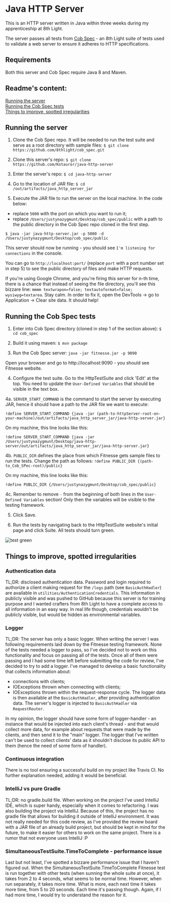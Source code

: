# Java HTTP Server

This is an HTTP server written in Java within three weeks during my apprenticeship at 8th Light.

The server passes all tests from [Cob Spec](https://github.com/8thlight/cob_spec) - an 8th Light suite of tests used to validate a web server to ensure it adheres to HTTP specifications.

## Requirements

Both this server and Cob Spec require Java 8 and Maven.

## Readme's content:

[Running the server](#running-server) <br>
[Running the Cob Spec tests](#running-cob-spec) <br>
[Things to improve, spotted irregularities](#improve) <br>

## <a name="running-server"> Running the server </a>

1. Clone the Cob Spec repo. It will be needed to run the test suite and serve as a root directory with sample files: `$ git clone https://github.com/8thlight/cob_spec.git`

2. Clone this server's repo: `$ git clone https://github.com/Kotauror/java-http-server`

3. Enter the server's repo: `$ cd java-http-server`

4. Go to the location of JAR file: `$ cd /out/artifacts/java_http_server_jar`

5. Execute the JAR file to run the server on the local machine. In the code below:
- replace `5000` with the port on which you want to run it;
- replace `/Users/justynazygmunt/Desktop/cob_spec/public` with a path to the public directory in the Cob Spec repo cloned in the first step.

`$ java -jar java-http-server.jar -p 5000 -d /Users/justynazygmunt/Desktop/cob_spec/public`

This server should now be running - you should see `I'm listening for connections` in the console.

You can go to `http://localhost:port/` (replace `port` with a port number set in step 5) to see the public directory of files and make HTTP requests.

If you're using Google Chrome, and you're firing this server for n-th time, there is a chance that instead of seeing the file directory, you'll see this bizzare line: `mmmm textwrapon=false; textautoformat=false; wysiwyg=textarea`.
Stay calm. In order to fix it, open the DevTools -> go to Application -> Clear site data. It should help!

## <a name="running-cob-spec"> Running the Cob Spec tests </a>

1. Enter into Cob Spec directory (cloned in step 1 of the section above): `$ cd cob_spec`

2. Build it using maven: `$ mvn package`

3. Run the Cob Spec server: `java -jar fitnesse.jar -p 9090`

Open your browser and go to http://localhost:9090 - you should see Fitnesse website.

4. Configure the test suite. Go to the HttpTestSuite and click 'Edit' at the top. You need to update the `User-Defined Variables` that should be visible in the text box.

4a. `SERVER_START_COMMAND` is the command to start the server by executing JAR, hence it should have a path to the JAR file we want to execute:

`!define SERVER_START_COMMAND {java -jar (path-to-httpServer-root-on-your-machine)/out/artifacts/java_http_server_jar/java-http-server.jar}`

On my machine, this line looks like this:

`!define SERVER_START_COMMAND {java -jar /Users/justynazygmunt/Desktop/java-http-server/out/artifacts/java_http_server_jar/java-http-server.jar}`

4b. `PUBLIC_DIR` defines the place from which Fitnesse gets sample files to run the tests. Change the path as follows:
`!define PUBLIC_DIR {(path-to_Cob_SPec-root)/public}`

On my machine, this line looks like this:

`!define PUBLIC_DIR {/Users/justynazygmunt/Desktop/cob_spec/public}`

4c. Remember to remove `-` from the beginning of both lines in the `User-Defined Variables` section! Only then the variables will be visible to the testing framework.

5. Click Save.

6. Run the tests by navigating back to the HttpTestSuite website's initial page and click Suite. All tests should turn green.

![test green](https://image.ibb.co/mEDQgL/Zrzut-ekranu-2018-10-18-o-11-21-17.png)

## <a name="improve"> Things to improve, spotted irregularities </a>

### Authentication data
TL;DR: disclosed authentication data.
Password and login required to authorize a client making request for the `/logs` path (see `BasicAuthHadler`) are available in `utilities/AuthenticationCredentials`.
This information in publicly visible and was pushed to GitHub because this server is for training purpose and I wanted crafters
from 8th Light to have a complete access to all information in an easy way. In real life though, credentials wouldn't be
publicly visible, but would be hidden as environmental variables.

### Logger
TL;DR: The server has only a basic logger.
When writing the server I was following requirements laid down by the Fitnesse testing framework.
None of the tests needed a logger to pass, so I've decided not to work on this functionality and focus on passing all of the tests.
Once all of them were passing and I had some time left before submitting the code for review, I've decided to try to add a logger.
I've managed to develop a basic functionality that collects information about:
- connections with clients;
- IOExceptions thrown when connecting with clients;
- IOExceptions thrown within the request-response cycle.
The logger data is then available at the `BasicAuthHadler`, after providing authentication data. The server's logger is injected to `BasicAuthHadler` via `RequestRouter`.

In my opinion, the logger should have some form of logger-handler - an instance that would be injected into each client's thread - and that would
collect more data, for example about requests that were made by the clients, and then send it to the "main" logger.
The logger that I've written can't be used to collect clients' data as it shouldn't disclose its public API to them (hence the need of some form of handler).

### Continuous integration
There is no tool ensuring a successful build on my project like Travis CI. No further explanation needed, adding it would be beneficial.

### IntelliJ vs pure Gradle
TL;DR: no gradle.build file.
When working on the project I've used IntelliJ IDE, which is super handy, especially when it comes to refactoring. I was also building the project via IntelliJ.
Because of this, the project has no gradle file that allows for building it outside of IntelliJ environment. It was not really needed for this code review,
as I've provided the review board with a JAR file of an already build project, but should be kept in mind for the future, to make it easier for others to work on the same project.
There is a rumor that not everyone uses IntelliJ :P

### SimultaneousTestSuite.TimeToComplete - performance issue
Last but not least, I've spotted a bizzare performance issue that I haven't figured out.
When the SimultaneousTestSuite.TimeToComplete Fitnesse test is run together with other tests (when sunning the whole suite at once),
it takes from 2 to 4 seconds, what seems to be normal time. However, when run separately, it takes more time. What is more, each next time it takes more time, from 5 to 20 seconds.
Each time it's passing though. Again, if I had more time, I would try to understand the reason for it.

